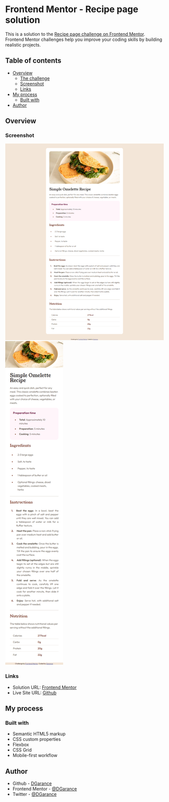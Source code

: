 # Frontend Mentor - Recipe page solution

This is a solution to the
[Recipe page challenge on Frontend Mentor](https://www.frontendmentor.io/challenges/recipe-page-KiTsR8QQKm). Frontend
Mentor challenges help you improve your coding skills by building realistic projects.

## Table of contents

- [Overview](#overview)
  - [The challenge](#the-challenge)
  - [Screenshot](#screenshot)
  - [Links](#links)
- [My process](#my-process)
  - [Built with](#built-with)
- [Author](#author)

## Overview

### Screenshot

![Desktop Screenshot](./screenshots/desktop-screenshot.png) ![Mobile Screenshot](./screenshots/mobile-screenshot.png)

### Links

- Solution URL: [Frontend Mentor](https://www.frontendmentor.io/solutions/recipe-page-mobile-first-Ef1GKW8iR_)
- Live Site URL: [Github](https://dgarance.github.io/recipe-page/)

## My process

### Built with

- Semantic HTML5 markup
- CSS custom properties
- Flexbox
- CSS Grid
- Mobile-first workflow

## Author

- Github - [DGarance](https://github.com/DGarance)
- Frontend Mentor - [@DGarance](https://www.frontendmentor.io/profile/DGarance)
- Twitter - [@DGarance](https://twitter.com/Akane9721)
